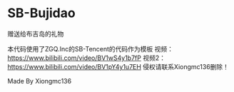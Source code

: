 # SB-Bujidao
赠送给布吉岛的礼物

本代码使用了ZGQ.Inc的SB-Tencent的代码作为模板
视频：https://www.bilibili.com/video/BV1wS4y1b7fP
视频2：https://www.bilibili.com/video/BV1pY4y1u7EH
侵权请联系Xiongmc136删除！

Made By Xiongmc136
